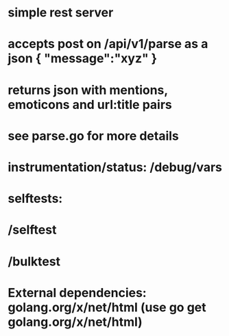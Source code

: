 # simple rest server
# accepts post on /api/v1/parse as a json { "message":"xyz" }
# returns json with mentions, emoticons and url:title pairs
# see parse.go for more details
#
# instrumentation/status: /debug/vars
# selftests:
#   /selftest
#   /bulktest
#
# External dependencies: golang.org/x/net/html (use go get golang.org/x/net/html)

